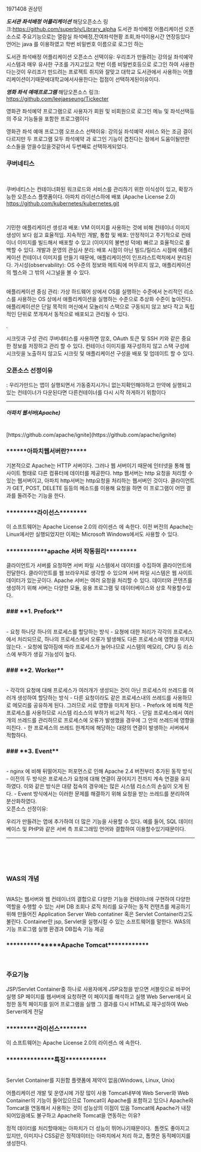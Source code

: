 1971408 권상민


*****************도서관 좌석배정 어플리케이션*****************
해당오픈소스 링크:https://github.com/superbly/Library_alpha
도서관 좌석배정 어플리케이션 오픈소스로 주요기능으로는 열람실 좌석배정,잔여좌석현황 조회,좌석이용시간 연장등있다
언어는 java 를 이용하였고 학번 비밀번호 이름으로 로그인 하는



도서관 좌석배정 어플리케이션 오픈소스 선택이유: 
우리조가 만들려는 강의실 좌석예약시스템과 매우 유사한 구조를 가지고있고 학번 이름 비밀번호등으로 로그인 하여 
사용한다는것이 우리조가 만드려는 프로젝트 취지와 잘맞고
대학교 도서관에서 사용하는 어플리케이션이기때문에대학교에서사용한다는 접점이 선택하게된이유이다.



*****************영화 좌석 예매프로그램*****************
해당오픈소스 링크: https://github.com/leejaeseung/Tickecter

영화관 좌석예약 프로그램으로 사용자가 회원 및 비회원으로 로그인 메뉴 및 좌석선택등의 주요 기능들을 포함한 프로그램이다

영화관 좌석 예매 프로그램 오프소스 선택이유:
강의실 좌석예약 서비스 와는 조금 결이다르지만 두 프로그램 모두 좌석예약 과 로그인 기능이 겹친다는 점에서 도움이될만한 소스들을 얻을수있을것같아서 두번째로 선택하게되었다.






<h3>쿠버네티스</h3>
<br>

쿠버네티스는 컨테이너화된 워크로드와 서비스를 관리하기 위한 이식성이 있고, 확장가능한 오픈소스 플랫폼이다.
아파치 라이선스하에 배포 (Apache License 2.0)
https://github.com/kubernetes/kubernetes.git

<br>

기민한 애플리케이션 생성과 배포: VM 이미지를 사용하는 것에 비해 컨테이너 이미지 생성이 보다 쉽고 효율적임.
지속적인 개발, 통합 및 배포: 안정적이고 주기적으로 컨테이너 이미지를 빌드해서 배포할 수 있고 (이미지의 불변성 덕에) 빠르고 효율적으로 롤백할 수 있다.
개발과 운영의 관심사 분리: 배포 시점이 아닌 빌드/릴리스 시점에 애플리케이션 컨테이너 이미지를 만들기 때문에, 애플리케이션이 인프라스트럭처에서 분리된다.
가시성(observability): OS 수준의 정보와 메트릭에 머무르지 않고, 애플리케이션의 헬스와 그 밖의 시그널을 볼 수 있다.

<br>
애플리케이션 중심 관리: 
가상 하드웨어 상에서 OS를 실행하는 수준에서 논리적인 리소스를 사용하는 
OS 상에서 애플리케이션을 실행하는 수준으로
 추상화 수준이 높아진다.
애플리케이션은 단일 목적의 머신에서 모놀리식 스택으로 구동되지 않고
 보다 작고 독립적인 단위로 쪼개져서 동적으로 배포되고 관리될 수 있다.

.
<br>

시크릿과 구성 관리 쿠버네티스를 사용하면 암호, OAuth 토큰 및 SSH 키와 같은 중요한 정보를 저장하고 관리 할 수 있다. 컨테이너 이미지를 재구성하지 않고 스택 구성에 시크릿을 노출하지 않고도 시크릿 및 애플리케이션 구성을 배포 및 업데이트 할 수 있다.
<br>
<h3>오픈소스 선정이유</h3>
: 우리가만드는 앱이 실행되면서 가동중지시가니 없는지확인해야하고 
만약에 실행되고 있는 컨테이너가 다운된다면 다른컨테이너를 다시 시작 하게하기 위함이다
<br>
<hr>
<h5>아파치 웹서버(Apache)</h5>
<br>
[https://github.com/apache/ignite](https://github.com/apache/ignite)
<br>
<h3>******아파치웹서버란?*****</h3>
기본적으로 Apache는 HTTP 서버이다.
그러나 웹 서버이기 때문에 인터넷을 통해 웹 사이트 형태로 다른 컴퓨터에 데이터를 제공한다.  http 웹서버는 http 요청을 처리할 수 있는 웹서버이고, 아파치 http서버는 http요청을 처리하는 웹서버인 것이다. 클라이언트가 GET, POST, DELETE 등등의 메소드를 이용해 요청을 하면 이 프로그램이 어떤 결과를 돌려주는 기능을 한다. 
<br>
<h3>*********라이선스********</h3>
이 소프트웨어는  Apache License 2.0의 라이센스 에 속한다.
이전 버전의 Apache는 Linux에서만 실행되었지만 이제는 Microsoft Windows에서도 사용할 수 있다.
<br>
<h3>************apache 서버 작동원리*********</h3>
클라이언트가 서버를 요청하면 서버 파일 시스템에서 데이터를 수집하여 클라이언트에 전달한다.
클라이언트를 웹 브라우저로 생각할 수 있으며 서버 파일 시스템은 웹 사이트 데이터가 있는곳이다.
Apache 서버는 여러 요청을 처리할 수 있다.
데이터와 콘텐츠를 생성하기 위해 서버는 다양한 모듈, 응용 프로그램 및 데이터베이스와 상호 작용할수있다.
<br>
<h3>### **1. Prefork**</h3>
<br>
- 요청 하나당 하나의 프로세스를 할당하는 방식
- 요쳥에 대한 처리가 각각의 프로세스에서 처리되므로, 하나의 프로세스에서 오류가 발생해도 다른 프로세스에 영향을 미치지 않는다.
- 요청에 많아짐에 따라 프로세스가 늘어나므로 시스템의 메모리, CPU 등 리소스에 부하가 생길 가능성이 높다.
    <br>
    <h3>### **2. Worker**</h3>
    <br>
- 각각의 요청에 대해 프로세스가 여러개가 생성되는 것이 아닌 프로세스의 쓰레드를 여러개 생성하여 할당하는 방식
- 다른 요청이라도 같은 프로세스내의 쓰레드를 사용하므로 메모리를 공유하게 된다. 그러므로 서로 영향을 미치게 된다.
- Prefork 에 비해 적은 프로세스를 사용하므로 시스템 리소스의 부하가 비교적 적다.
- 단일 프로세스에서 여러개의 쓰레드를 관리하므로 프로세스에 오류가 발생했을 경우에 그 안의 쓰레드에 영향을 미친다.
- 한 프로세스의 쓰레드 한계치에 해당하는 대량의 연결이 발생하는 서버에서 적합하다.
    <br>
   <h3> ### **3. Event**</h3>
    <br>
- nginx 에 비해 뒤떨어지는 퍼포먼스로 인해 Apache 2.4 버전부터 추가된 동작 방식
- 이전의 두 방식은 프로세스가 요청에 대해 연결이 끊어지기 전까지 계속 연결을 유지하였다. 이와 같은 방식은 대량 접속의 경우에는 많은 시스템 리소스의 손실이 오게 된다.
- Event 방식에서는 이러한 문제를 해결하기 위해 요청을 받는 쓰레드를 분리하여 분산화하였다.
<br>
오픈소스 선정이유:

우리가 만들려는 앱에 추가하여 더 많은 기능을 사용할 수 있다. 예를 들어, SQL 데이터베이스 및 PHP와 같은 서버 측 프로그래밍 언어와 결합하여 이용할수있기때문이다.
<br>
<hr>
<br>
<h5><WAS(Web Application Server)></h5>
<br>
 <h3>WAS의 개념</h3>
<br>
WAS는 웹서버와 웹 컨테이너의 결합으로 다양한 기능을 컨테이너에 구현하여 다양한 역할을 수행할 수 있는 서버
DB 조회나 로직 처리를 요구하는 동적 컨텐츠를 제공하기 위해 만들어진 Application Server
Web contatiner 혹은 Servlet Container라고도 불린다.
Container란 jsp, Servlet을 실행시킬 수 있는 소프트웨어를 말한다.
WAS의 기능
프로그램 실행 환경과 DB접속 기능 제공
<br>
<h3>***************Apache Tomcat************</h3>
<br>
<h3>주요기능</h3>
JSP/Servlet Container중 하나로 사용자에게 JSP요청을 받으면 서블릿으로 바꾸어 실행
SP 페이지를 웹서버에 요청하면 이 페이지를 해석하고 실행
Web Server에서 요청한 동적 페이지를 읽어 프로그램을 실행
그 결과를 다시 HTML로 재구성하여 Web Server에게 전달
<br>
<h3>*********라이선스********</h3>
이 소프트웨어는  Apache License 2.0의 라이센스 에 속한다.
<br>
<h3>**************특징************</h3>
<br>
Servlet Container를 지원함
플랫폼에 제약이 없음(Windows, Linux, Unix)

 어플리케이션 개발 및 운영시에 가장 많이 사용
Tomcat내부에 Web Server와 Web Container의 기능이 들어있으므로 Tomcat이 Apache를 포함하고 있으나 Apache와 Tomcat을 연동해서 사용하는 것이 성능상의 이점이 있음
Tomcat에 Apache가 내장되어있음에도 불구하고 Apache와 Tomcat을 연동하는 이유?

정적 데이터를 처리할때에는 아파치가 더 성능이 뛰어나기때문이다.
 톰캣도 좋아지고 있지만, 이미지나 CSS같은 정적데이터는 아파치에서 처리
하고, 톰캣은 동적페이지를 생성한다.
